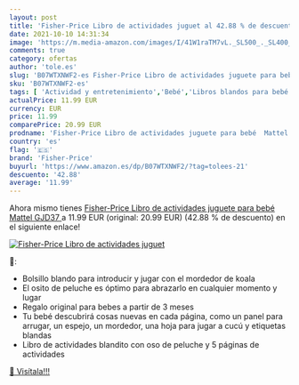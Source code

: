 ```yaml
---
layout: post
title: 'Fisher-Price Libro de actividades juguet al 42.88 % de descuento'
date: 2021-10-10 14:31:34
image: 'https://m.media-amazon.com/images/I/41W1raTM7vL._SL500_._SL400_.jpg'
comments: true
category: ofertas
author: 'tole.es'
slug: 'B07WTXNWF2-es Fisher-Price Libro de actividades juguete para bebé Mattel...'
sku: 'B07WTXNWF2-es'
tags: [ 'Actividad y entretenimiento','Bebé','Libros blandos para bebé','bebé','fisher-price', ]
actualPrice: 11.99 EUR
currency: EUR
price: 11.99
comparePrice: 20.99 EUR
prodname: 'Fisher-Price Libro de actividades juguete para bebé  Mattel GJD37 '
country: 'es'
flag: '🇪🇸'
brand: 'Fisher-Price'
buyurl: 'https://www.amazon.es/dp/B07WTXNWF2/?tag=tolees-21'
descuento: '42.88'
average: '11.99'
---
```


Ahora mismo tienes [Fisher-Price Libro de actividades juguete para bebé  Mattel GJD37 ](https://www.amazon.es/dp/B07WTXNWF2/?tag=tolees-21) a 11.99 EUR (original: 20.99 EUR) (42.88 %  de descuento) en el siguiente enlace!

[![Fisher-Price Libro de actividades juguet](https://m.media-amazon.com/images/I/41W1raTM7vL._SL500_._SL400_.jpg)](https://www.amazon.es/dp/B07WTXNWF2/?tag=tolees-21)

🔎:

- Bolsillo blando para introducir y jugar con el mordedor de koala
- El osito de peluche es óptimo para abrazarlo en cualquier momento y lugar
- Regalo original para bebes a partir de 3 meses
- Tu bebé descubrirá cosas nuevas en cada página, como un panel para arrugar, un espejo, un mordedor, una hoja para jugar a cucú y etiquetas blandas
- Libro de actividades blandito con oso de peluche y 5 páginas de actividades

[🛒 Visítala!!!](https://www.amazon.es/dp/B07WTXNWF2/?tag=tolees-21)
